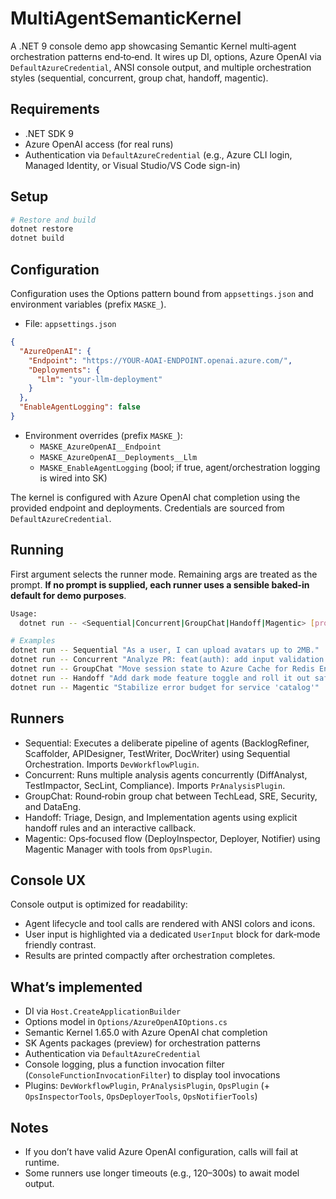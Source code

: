 # MultiAgentSemanticKernel

A .NET 9 console demo app showcasing Semantic Kernel multi‑agent orchestration patterns end‑to‑end. It wires up DI, options, Azure OpenAI via `DefaultAzureCredential`, ANSI console output, and multiple orchestration styles (sequential, concurrent, group chat, handoff, magentic).

## Requirements

- .NET SDK 9
- Azure OpenAI access (for real runs)
- Authentication via `DefaultAzureCredential` (e.g., Azure CLI login, Managed Identity, or Visual Studio/VS Code sign-in)

## Setup

```bash
# Restore and build
dotnet restore
dotnet build
```

## Configuration

Configuration uses the Options pattern bound from `appsettings.json` and environment variables (prefix `MASKE_`).

- File: `appsettings.json`

```json
{
  "AzureOpenAI": {
    "Endpoint": "https://YOUR-AOAI-ENDPOINT.openai.azure.com/",
    "Deployments": {
      "Llm": "your-llm-deployment"
    }
  },
  "EnableAgentLogging": false
}
```

- Environment overrides (prefix `MASKE_`):
  - `MASKE_AzureOpenAI__Endpoint`
  - `MASKE_AzureOpenAI__Deployments__Llm`
  - `MASKE_EnableAgentLogging` (bool; if true, agent/orchestration logging is wired into SK)

The kernel is configured with Azure OpenAI chat completion using the provided endpoint and deployments. Credentials are sourced from `DefaultAzureCredential`.

## Running

First argument selects the runner mode. Remaining args are treated as the prompt. **If no prompt is supplied, each runner uses a sensible baked‑in default for demo purposes**.

```bash
Usage:
  dotnet run -- <Sequential|Concurrent|GroupChat|Handoff|Magentic> [prompt...]

# Examples
dotnet run -- Sequential "As a user, I can upload avatars up to 2MB."
dotnet run -- Concurrent "Analyze PR: feat(auth): add input validation and fix null handling"
dotnet run -- GroupChat "Move session state to Azure Cache for Redis Enterprise, SKU E3"
dotnet run -- Handoff "Add dark mode feature toggle and roll it out safely"
dotnet run -- Magentic "Stabilize error budget for service 'catalog'"
```

## Runners

- Sequential: Executes a deliberate pipeline of agents (BacklogRefiner, Scaffolder, APIDesigner, TestWriter, DocWriter) using Sequential Orchestration. Imports `DevWorkflowPlugin`.
- Concurrent: Runs multiple analysis agents concurrently (DiffAnalyst, TestImpactor, SecLint, Compliance). Imports `PrAnalysisPlugin`.
- GroupChat: Round‑robin group chat between TechLead, SRE, Security, and DataEng.
- Handoff: Triage, Design, and Implementation agents using explicit handoff rules and an interactive callback.
- Magentic: Ops‑focused flow (DeployInspector, Deployer, Notifier) using Magentic Manager with tools from `OpsPlugin`.

## Console UX

Console output is optimized for readability:

- Agent lifecycle and tool calls are rendered with ANSI colors and icons.
- User input is highlighted via a dedicated `UserInput` block for dark‑mode friendly contrast.
- Results are printed compactly after orchestration completes.

## What’s implemented

- DI via `Host.CreateApplicationBuilder`
- Options model in `Options/AzureOpenAIOptions.cs`
- Semantic Kernel 1.65.0 with Azure OpenAI chat completion
- SK Agents packages (preview) for orchestration patterns
- Authentication via `DefaultAzureCredential`
- Console logging, plus a function invocation filter (`ConsoleFunctionInvocationFilter`) to display tool invocations
- Plugins: `DevWorkflowPlugin`, `PrAnalysisPlugin`, `OpsPlugin` (+ `OpsInspectorTools`, `OpsDeployerTools`, `OpsNotifierTools`)

## Notes

- If you don’t have valid Azure OpenAI configuration, calls will fail at runtime.
- Some runners use longer timeouts (e.g., 120–300s) to await model output.
